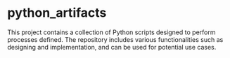 # python_artifacts
This project contains a collection of Python scripts designed to perform processes defined. 
The repository includes various functionalities such as designing and implementation, and can be used for potential use cases.
